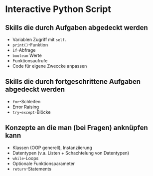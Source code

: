 # Interactive Python Script

## Skills die durch Aufgaben abgedeckt werden

 - Variablen Zugriff mit `self.`
 - `print()`-Funktion
 - `if`-Abfrage
 - `boolean` Werte
 - Funktionsaufrufe
 - Code für eigene Zweccke anpassen

## Skills die durch fortgeschrittene Aufgaben abgedeckt werden

 - `for`-Schleifen
 - Error Raising
 - `try`-`except`-Blöcke


## Konzepte an die man (bei Fragen) anknüpfen kann

 - Klassen (OOP generell), Instanziierung
 - Datentypen (v.a. Listen + Schachtelung von Datentypen)
 - `while`-Loops
 - Optionale Funktionsparameter
 - `return`-Statements